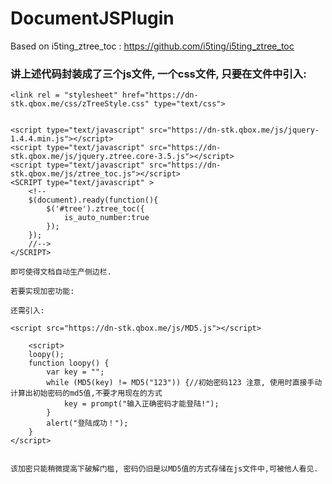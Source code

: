 # DocumentJSPlugin
Based on i5ting_ztree_toc : https://github.com/i5ting/i5ting_ztree_toc 


### 讲上述代码封装成了三个js文件, 一个css文件, 只要在文件中引入:

    <link rel = "stylesheet" href="https://dn-stk.qbox.me/css/zTreeStyle.css" type="text/css">
    
    
    <script type="text/javascript" src="https://dn-stk.qbox.me/js/jquery-1.4.4.min.js"></script>
    <script type="text/javascript" src="https://dn-stk.qbox.me/js/jquery.ztree.core-3.5.js"></script>
    <script type="text/javascript" src="https://dn-stk.qbox.me/js/ztree_toc.js"></script>
    <SCRIPT type="text/javascript" >
        <!--
        $(document).ready(function(){
            $('#tree').ztree_toc({
                is_auto_number:true
            });
        });
        //-->
    </SCRIPT>
    
    即可使得文档自动生产侧边栏.
    
    若要实现加密功能:
    
    还需引入:     
    
    <script src="https://dn-stk.qbox.me/js/MD5.js"></script>

        <script>
        loopy();
        function loopy() {
            var key = "";
            while (MD5(key) != MD5("123")) {//初始密码123 注意, 使用时直接手动计算出初始密码的md5值,不要才用现在的方式
                key = prompt("输入正确密码才能登陆!");
            }
            alert("登陆成功！");
        }
    </script>
    
    
    该加密只能稍微提高下破解门槛, 密码仍旧是以MD5值的方式存储在js文件中,可被他人看见.
